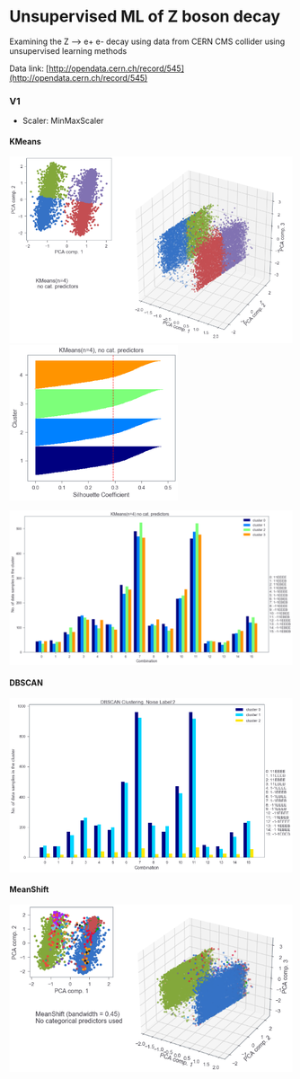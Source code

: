 # Unsupervised ML of Z boson decay

Examining the Z --> e+ e- decay using data from CERN CMS collider using unsupervised learning methods

Data link: [http://opendata.cern.ch/record/545](http://opendata.cern.ch/record/545)


### V1
* Scaler: MinMaxScaler

#### KMeans

<img src="/images/v1-pca_kmeans_4_no_cat_pred.png" alt="drawing" width="600"/> <img src="/images/v1-sil_kmeans_4_no_cat_pred.png" alt="drawing" width="300"/>


<img src="/images/v1-bar_kmeans_4_no_cat_pred.png" alt="drawing" width="800"/>

#### DBSCAN

<img src="/images/v1-bar_dbscan_2_no_cat_pred.png" alt="drawing" width="800"/>

#### MeanShift

<img src="/images/v1-pca_meanshift_2_no_cat_pred.png" alt="drawing" width="600"/>

